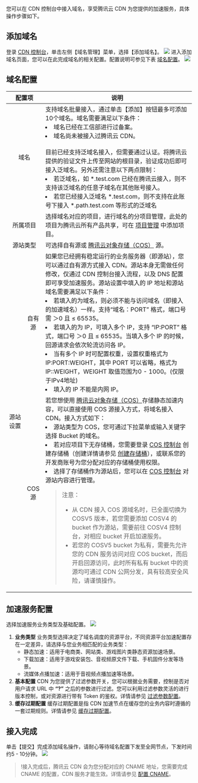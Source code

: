 您可以在 CDN 控制台中接入域名，享受腾讯云 CDN 为您提供的加速服务，具体操作步骤如下。

## 添加域名

登录 [CDN 控制台](https://console.cloud.tencent.com/cdn)，单击左侧【域名管理】菜单，选择【添加域名】。
![](https://main.qcloudimg.com/raw/3cee079d180314cfaef452b836e0f565.jpg)
进入添加域名页面，您可以在此完成域名的相关配置。配置说明可参见下表 [域名配置](#m1)。 
![](https://main.qcloudimg.com/raw/48e8c71e7b7e84b5fdd13ffc1b30ded2.jpg)

<span ID ="m1"> </a>
## 域名配置

<table >
<thead>
	<tr>
		<th scope="col" colspan = "2"  style="width: 18%;">配置项</th>
		<th scope="col">说明</th>
	</tr>
</thead>
<tbody>
	<tr>
	<td style="text-align: center;" colspan = "2">域名</td>
		<td>支持域名批量接入，通过单击【添加】按钮最多可添加10个域名。域名需要满足以下条件：<li>域名已经在工信部进行过备案。<li>域名尚未被接入过腾讯云 CDN。<br><br>目前已经支持泛域名接入，但需要通过认证。将腾讯云提供的验证文件上传至网站的根目录，验证成功后即可接入泛域名。另外还需注意以下两点限制：
<li>若泛域名，如 *.test.com 已经在腾讯云接入，则不支持该泛域名的任意子域名在其他账号接入。</li>
<li>若您已经接入泛域名 *.test.com，则不支持在此账号下接入 *.path.test.com 等形式的泛域名</li>
</td>
	</tr>
	<tr>
	<td style="text-align: center;" colspan = "2">所属项目</td>
	<td>选择域名对应的项目，进行域名的分项目管理，此处的项目为腾讯云所有产品共享，可在 <a href = "https://console.cloud.tencent.com/project">项目管理</a> 中添加项目。</td>
	</tr>
	<tr>
	<td style="text-align: center;" colspan="2">源站类型</td>
		<td>可选择自有源或 <a href = "https://intl.cloud.tencent.com/product/cos">腾讯云对象存储（COS）</a> 源。</td>
	</tr>
	<tr>
		<td colspan="1" rowspan="2" style="text-align: center;" >源站设置</td>
			<td style="text-align: center; ">自有源 </td>
			<td >如果您已经拥有稳定运行的业务服务器（即源站），您可以通过自有源方式接入 CDN。源站本身无需做任何修改，仅通过 CDN 控制台接入流程，以及 DNS 配置即可享受加速服务。源站设置中填入的 IP 地址和源站域名需要满足以下条件：<br>
<li>若填入的为域名，则必须不能与访问域名（即接入的加速域名）一样。支持“域名：PORT” 格式，端口号需 ＞0 且 ≤ 65535。
<li>若填入的为 IP，可填入多个 IP，支持 “IP:PORT” 格式，端口号 ＞0 且 ≤ 65535。当填入多个 IP 的时候，回源请求会依次轮流访问各 IP。
<li>当有多个 IP 时可配置权重，设置权重格式为 IP:PORT:WEIGHT，其中 PORT 可以省略，格式为 IP::WEIGHT，WEIGHT 取值范围为0 - 1000。(仅限于IPv4地址)
<li>填入的 IP 不能是内网 IP。 </td>
	</tr>
	<tr>
		<td style="text-align: center; ">COS 源 </td>
		<td>若您想使用 <a href = "https://intl.cloud.tencent.com/product/cos">腾讯云对象存储（COS）</a>存储静态加速内容，可以直接使用 COS 源接入方式，将域名接入 CDN。接入方式如下：<br>
<li>源站类型为 COS，您可通过下拉菜单或输入关键字选择 Bucket 的域名。
<li>若对应项目下无存储桶，您需要登录 <a href ="https://console.cloud.tencent.com/cos5">COS 控制台</a> 创建存储桶（创建详情请参见 <a href = "https://intl.cloud.tencent.com/document/product/436/13309">创建存储桶</a>），或联系您的开发商账号为您分配对应的存储桶使用权限。
<li>选择了存储桶作为源站后，您可以在 <a href ="https://console.cloud.tencent.com/cos5">COS 控制台</a> 对源站内容进行管理。 
<blockquote class="d-mod-notice">
							<div class="d-mod-title d-notice-title">
								<i class="d-icon-notice"></i>注意：
							</div>
               <p></p>
<ul>
<li>从 CDN 接入 COS 源域名时，已全面切换为 COSV5 版本，若您需要添加 COSV4 的 bucket 作为源站，需要前往 COSV4 控制台，对相应 bucket 开启加速服务。</li>
<li>若您的 COSV5 bucket 为私有，需要先允许您的 CDN 服务访问对应 COS bucket，而后开启回源访问，此时所有私有 bucket 中的资源均可通过 CDN 公网分发，具有较高安全风险，请谨慎操作。</li>
</ul></blockquote>
</td>
	</tr>
</tbody>
</table>



## 加速服务配置

选择加速服务业务类型及基础配置。
![](https://main.qcloudimg.com/raw/2f0b3ff1c1c8fa1313b96d856fb3b1fd.jpg)
1. **业务类型** 
   业务类型选择决定了域名调度的资源平台，不同资源平台加速配置存在一定差异，请选择与您业务相匹配的业务类型：
	- 静态加速：适用于电商类、网站类、游戏图片类静态资源加速场景。
	- 下载加速：适用于游戏安装包、音视频原文件下载、手机固件分发等场景。
	- 流媒体点播加速：适用于音视频点播加速等场景。
2. **基本配置**
   CDN 为您提供了过滤参数开关，您可以根据业务需要，控制是否对用户请求 URL 中 **“?”** 之后的参数进行过滤。您可以利用过滤参数灵活的进行版本控制，或对资源进行带有 Token 的鉴权。详情请参见 [过滤参数配置](https://intl.cloud.tencent.com/doc/product/228/6291)。
3. **缓存过期配置**
   缓存过期配置是指 CDN 加速节点在缓存您的业务内容时遵循的一套过期规则。详情请参见 [缓存过期配置](https://intl.cloud.tencent.com/doc/product/228/6290)。

## 接入完成

单击【提交】完成添加域名操作，请耐心等待域名配置下发至全网节点，下发时间约5 - 10分钟。
![](https://main.qcloudimg.com/raw/0bf658a80d21a62e6bc30a54cbc21ff8.jpg)


>!接入完成后，腾讯云 CDN 会为您分配对应的 CNAME 地址，您需要完成 CNAME 的配置，CDN 服务才能生效。详情请参见 [配置 CNAME](https://intl.cloud.tencent.com/document/product/228/3121)。
